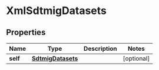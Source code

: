 

# XmlSdtmigDatasets


## Properties

Name | Type | Description | Notes
------------ | ------------- | ------------- | -------------
**self** | [**SdtmigDatasets**](SdtmigDatasets.md) |  |  [optional]




